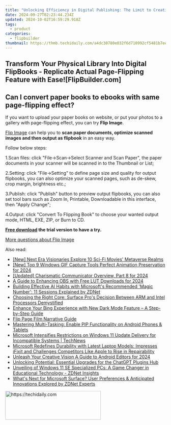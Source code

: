 ```yaml
---
title: "Unlocking Efficiency in Digital Publishing: The Limit to Creating PDFs Using FlipBuilder"
date: 2024-09-27T02:23:44.234Z
updated: 2024-10-02T16:59:29.918Z
tags:
  - product
categories:
  - flipbuilder
thumbnail: https://thmb.techidaily.com/a4dc30780e032f6d710992cf5481b7eec2d5a638075023e09360ad01372b41d6.jpg
---
```


## Transform Your Physical Library Into Digital FlipBooks - Replicate Actual Page-Flipping Feature with Ease![FlipBuilder.com]

## Can I convert paper books to ebooks with same page-flipping effect?

If you want to upload your paper books on website, or put your photos to a gallery with page-flipping effect, you can try **Flip Image**. 

[Flip Image](https://tools.techidaily.com/flipbuilder/products/) can help you to **scan paper documents, optimize scanned images and then output as flipbook** in an easy way.

Follow below steps:

1.Scan files: click "File->Scan->Select Scanner and Scan Paper", the paper documents in your scanner will be scanned in to the Thumbnail or List;

2.Setting: click "File->Setting" to define page size and quality for output flipbooks, you can also optimize your scanned pages, such as de-skew, crop margin, brightness etc.;

3.Publish: click "Publish" button to preview output flipbooks, you can also set tool bars such as Zoom In, Printable, Downloadable in this interface, then "Apply Change";

4.Output: click "Convert To Flipping Book" to choose your wanted output mode, HTML, EXE, ZIP, or Burn to CD.

**[Free download](https://tools.techidaily.com/flipbuilder/products/) the trial version to have a try.** 

[More questions about Flip Image](https://tools.techidaily.com/flipbuilder/products/)

<ins class="adsbygoogle"
     style="display:block"
     data-ad-format="autorelaxed"
     data-ad-client="ca-pub-7571918770474297"
     data-ad-slot="1223367746"></ins>

<ins class="adsbygoogle"
     style="display:block"
     data-ad-client="ca-pub-7571918770474297"
     data-ad-slot="8358498916"
     data-ad-format="auto"
     data-full-width-responsive="true"></ins>

<span class="atpl-alsoreadstyle">Also read:</span>
<div><ul>
<li><a href="https://extra-skills.techidaily.com/new-next-era-visionaries-explore-10-sci-fi-movies-metaverse-realms/"><u>[New] Next Era Visionaries Explore 10 Sci-Fi Movies' Metaverse Realms</u></a></li>
<li><a href="https://screen-mirroring-recording.techidaily.com/new-top-9-windows-gif-capture-tools-perfect-animation-preservation-for-2024/"><u>[New] Top 9 Windows GIF Capture Tools Perfect Animation Preservation for 2024</u></a></li>
<li><a href="https://remote-screen-capture.techidaily.com/updated-charismatic-communicator-overview-part-8-for-2024/"><u>[Updated] Charismatic Communicator Overview, Part 8 for 2024</u></a></li>
<li><a href="https://fox-blue.techidaily.com/a-guide-to-enhancing-obs-with-free-lut-downloads-for-2024/"><u>A Guide to Enhancing OBS with Free LUT Downloads for 2024</u></a></li>
<li><a href="https://win-docs.techidaily.com/building-effective-ai-habits-with-microsofts-recommended-magic-number-11-sessions-explained-by-zdnet/"><u>Building Effective AI Habits with Microsoft's Recommended 'Magic Number': 11 Sessions Explained by ZDNet</u></a></li>
<li><a href="https://win-docs.techidaily.com/choosing-the-right-core-surface-pros-decision-between-arm-and-intel-processors-demystified/"><u>Choosing the Right Core: Surface Pro's Decision Between ARM and Intel Processors Demystified</u></a></li>
<li><a href="https://win-docs.techidaily.com/enhance-your-bing-experience-with-new-dark-mode-feature-a-step-by-step-guide/"><u>Enhance Your Bing Experience with New Dark Mode Feature – A Step-by-Step Guide</u></a></li>
<li><a href="https://extra-hints.techidaily.com/flip-page-film-narrative-guide/"><u>Flip Page Film Narrative Guide</u></a></li>
<li><a href="https://technical-tips.techidaily.com/mastering-multi-tasking-enable-pip-functionality-on-android-phones-and-tablets/"><u>Mastering Multi-Tasking: Enable PIP Functionality on Android Phones & Tablets</u></a></li>
<li><a href="https://win-docs.techidaily.com/microsoft-intensifies-restrictions-on-windows-11-update-delivery-for-incompatible-systems-technews/"><u>Microsoft Intensifies Restrictions on Windows 11 Update Delivery for Incompatible Systems | TechNews</u></a></li>
<li><a href="https://win-docs.techidaily.com/microsoft-redefines-durability-with-latest-laptop-models-impresses-ifixit-and-challenges-competitors-like-apple-to-rise-in-repairability/"><u>Microsoft Redefines Durability with Latest Laptop Models: Impresses iFixit and Challenges Competitors Like Apple to Rise in Repairability</u></a></li>
<li><a href="https://eaxpv-info.techidaily.com/unleash-your-creative-vision-a-guide-to-android-editors-for-2024/"><u>Unleash Your Creative Vision A Guide to Android Editors for 2024</u></a></li>
<li><a href="https://tech-hub.techidaily.com/unlocking-potential-essential-upgrades-for-the-chatgpt-plugins-hub/"><u>Unlocking Potential: Essential Upgrades for the ChatGPT Plugins Hub</u></a></li>
<li><a href="https://win-docs.techidaily.com/unveiling-of-windows-11-se-specialized-pcs-a-game-changer-in-educational-technology-zdnet-insights/"><u>Unveiling of Windows 11 SE Specialized PCs: A Game Changer in Educational Technology - ZDNet Insights</u></a></li>
<li><a href="https://win-docs.techidaily.com/whats-next-for-microsoft-surface-user-preferences-and-anticipated-innovations-explored-by-zdnet-experts/"><u>What's Next for Microsoft Surface? User Preferences & Anticipated Innovations Explored by ZDNet Experts</u></a></li>
</ul></div>

<!-- affiliate ads begin -->
<a href="https://aligracehair.sjv.io/c/5597632/1934183/19272" target="_top" id="1934183">
  <img src="//a.impactradius-go.com/display-ad/19272-1934183" border="0" alt="https://techidaily.com" width="300" height="90"/>
</a>
<img height="0" width="0" src="https://aligracehair.sjv.io/i/5597632/1934183/19272" style="position:absolute;visibility:hidden;" border="0" />
<!-- affiliate ads end -->

